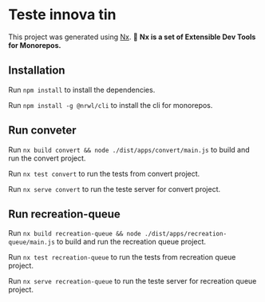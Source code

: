 # Teste innova tin

This project was generated using [Nx](https://nx.dev).
🔎 **Nx is a set of Extensible Dev Tools for Monorepos.**

## Installation
Run `npm install` to install the dependencies.

Run `npm install -g @nrwl/cli` to install the cli for monorepos.


## Run conveter
Run `nx build convert && node ./dist/apps/convert/main.js` to build and run the convert project.

Run `nx test convert` to run the tests from convert project.

Run `nx serve convert` to run the teste server for convert project.


## Run recreation-queue
Run `nx build recreation-queue && node ./dist/apps/recreation-queue/main.js` to build and run the recreation queue project.

Run `nx test recreation-queue` to run the tests from recreation queue project.

Run `nx serve recreation-queue` to run the teste server for recreation queue project.
